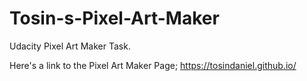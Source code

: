 # Tosin-s-Pixel-Art-Maker
Udacity Pixel Art Maker Task.

Here's a link to the Pixel Art Maker Page;
 https://tosindaniel.github.io/
